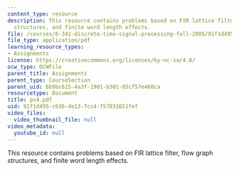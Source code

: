 ```yaml
---
content_type: resource
description: This resource contains problems based on FIR lattice filter, flow graph
  structures, and finite word length effects.
file: /courses/6-341-discrete-time-signal-processing-fall-2005/91f1d495c636de137cc4f57831651fef_ps4.pdf
file_type: application/pdf
learning_resource_types:
- Assignments
license: https://creativecommons.org/licenses/by-nc-sa/4.0/
ocw_type: OCWFile
parent_title: Assignments
parent_type: CourseSection
parent_uid: bb9bc615-4a3f-1901-b301-05cf57e460ca
resourcetype: Document
title: ps4.pdf
uid: 91f1d495-c636-de13-7cc4-f57831651fef
video_files:
  video_thumbnail_file: null
video_metadata:
  youtube_id: null
---
```

This resource contains problems based on FIR lattice filter, flow graph structures, and finite word length effects.